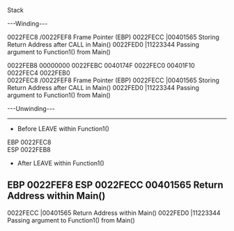 Stack

---Winding---

0022FEC8  /0022FEF8  Frame Pointer (EBP)
0022FECC  |00401565  Storing Return Address after CALL in Main()
0022FED0  |11223344  Passing argument to Function1() from Main()


0022FEB8   00000000 
0022FEBC   0040174F 
0022FEC0   00401F10  
0022FEC4   0022FEB0  
0022FEC8  /0022FEF8  Frame Pointer (EBP)
0022FECC  |00401565  Storing Return Address after CALL in Main()
0022FED0  |11223344  Passing argument to Function1() from Main()



---Unwinding---

-------------------------------------------------------------------
* Before LEAVE within Function1()

EBP 0022FEC8	
ESP 0022FEB8

* After LEAVE within Function1()

EBP 0022FEF8 
ESP 0022FECC   00401565  Return Address within Main()
-------------------------------------------------------------------

0022FECC  |00401565  Return Address within Main()
0022FED0  |11223344  Passing argument to Function1() from Main()
